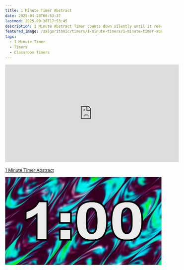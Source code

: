 ```yaml
---
title: 1 Minute Timer Abstract
date: 2025-04-20T06:53:37
lastmod: 2025-09-30T17:53:45
description: 1 Minute Abstract Timer counts down silently until it reaches 0:00 and then makes a sound to show time is up
featured_image: /zalgorithmic/timers/1-minute-timers/1-minute-timer-abstract-thumb.jpg
tags:
  - 1 Minute Timer
  - Timers
  - Classroom Timers
---
```


<div class="iframe-16-9-container">
<iframe class="youTubeIframe" width="560" height="315" src="https://www.youtube.com/embed/_J-I1VSifg8" title="YouTube video player" frameborder="0" allow="accelerometer; autoplay; clipboard-write; encrypted-media; gyroscope; picture-in-picture; web-share" referrerpolicy="strict-origin-when-cross-origin" allowfullscreen></iframe>
</div>

[1 Minute Timer Abstract](https://youtu.be/_J-I1VSifg8)

![1 Minute Timer Abstract](./attachments/1-minute-timer-abstract-thumb.jpg)
